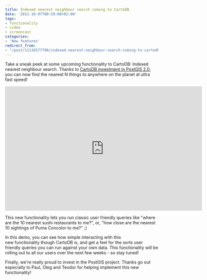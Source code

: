 ```yaml
---
title: Indexed nearest neighbour search coming to CartoDB
date: '2011-10-07T00:59:00+02:00'
tags:
- functionality
- video
- screencast
categories:
- 'New features'
redirect_from:
- "/post/11116577790/indexed-nearest-neighbour-search-coming-to-cartodb/"
---
```


Take a sneak peek at some upcoming functionality to CartoDB: Indexed nearest neighbour search. Thanks to <a href="http://blog.opengeo.org/2011/09/28/indexed-nearest-neighbour-search-in-postgis/">CartoDB investment in PostGIS 2.0</a>, you can now find the nearest N things to anywhere on the planet at ultra fast speed!

<iframe frameborder="0" height="410" width="648" src="http://player.vimeo.com/video/30158794?title=0&amp;byline=0&amp;portrait=0"></iframe>

This new functionality lets you run classic user friendly queries like "where are the 10 nearest sushi restaurants to me?", or, "how close are the nearest 10 sightings of Puma Concolor to me?" ;)

In this demo, you can see how simple interacting with this new functionality though CartoDB is, and get a feel for the sorts user friendly queries you can run against your own data. This functionality will be rolling out to all our users over the next few weeks - so stay tuned!

Finally, we're really proud to invest in the PostGIS project. Thanks go out especially to Paul, Oleg and Teodor for helping implement this new functionality! 
